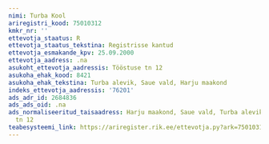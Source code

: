 ```yaml
---
nimi: Turba Kool
ariregistri_kood: 75010312
kmkr_nr: ''
ettevotja_staatus: R
ettevotja_staatus_tekstina: Registrisse kantud
ettevotja_esmakande_kpv: 25.09.2000
ettevotja_aadress: .na
asukoht_ettevotja_aadressis: Tööstuse tn 12
asukoha_ehak_kood: 8421
asukoha_ehak_tekstina: Turba alevik, Saue vald, Harju maakond
indeks_ettevotja_aadressis: '76201'
ads_adr_id: 2684836
ads_ads_oid: .na
ads_normaliseeritud_taisaadress: Harju maakond, Saue vald, Turba alevik, Tööstuse
  tn 12
teabesysteemi_link: https://ariregister.rik.ee/ettevotja.py?ark=75010312&ref=rekvisiidid
---
```

